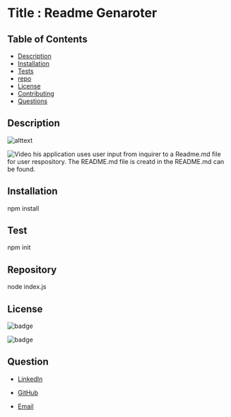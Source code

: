# Title : Readme Genaroter

## Table of Contents
- [Description](#Description)
- [Installation](#Installation)
- [Tests](#Test)
- [repo](#Repo)
- [License](#License)
- [Contributing](#Contributing)
- [Questions](#Questions)

## Description

![alttext](https://lh3.googleusercontent.com/KyvvcO0bXTbkyu1F7-lXmKutFdRoVo31Buas7aP3r2EPQq5NsERd3M7S1mkA4yHj_6WLDdQ=s250)

![Video](https://drive.google.com/file/d/1ugnDwfYQLtGCZPGzN0zpGNUL6cYmlAOR/view?usp=sharing)
his application uses user input from inquirer to a Readme.md file for user respository. The README.md file is creatd in the README.md can be found.

## Installation 
npm install

## Test 
npm init

## Repository 
node index.js

## License 

![badge](https://shields.io/badge/license-MIT)

![badge](https://shields.io/badge/downloads-120%2Fweek-green)

## Question 

* [LinkedIn](https://www.linkedin.com/in/abuye-mamuye-5a49921b0/)

 * [GitHub](https://github.com/AbuyeM1)


* [Email](abueye@)
